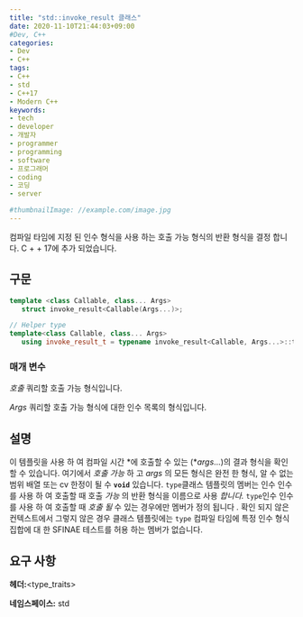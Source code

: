 ```yaml
---
title: "std::invoke_result 클래스"
date: 2020-11-10T21:44:03+09:00
#Dev, C++
categories:
- Dev
- C++
tags:
- C++
- std
- C++17
- Modern C++
keywords:
- tech
- developer
- 개발자
- programmer
- programming
- software
- 프로그래머
- coding
- 코딩
- server

#thumbnailImage: //example.com/image.jpg
---
```


컴파일 타임에 지정 된 인수 형식을 사용 하는 호출 가능 형식의 반환 형식을 결정 합니다. C + + 17에 추가 되었습니다.

<!--more-->

## 구문

```cpp
template <class Callable, class... Args>
   struct invoke_result<Callable(Args...)>;

// Helper type
template<class Callable, class... Args>
   using invoke_result_t = typename invoke_result<Callable, Args...>::type;
```

### 매개 변수

*호출*
쿼리할 호출 가능 형식입니다.

*Args*
쿼리할 호출 가능 형식에 대한 인수 목록의 형식입니다.

## 설명

이 템플릿을 사용 하 여 컴파일 시간 *에 호출할 수 있는 (**args*...)의 결과 형식을 확인할 수 있습니다. 여기에서 *호출 가능* 하 고 *args* 의 모든 형식은 완전 한 형식, 알 수 없는 범위 배열 또는 cv 한정이 될 수 **`void`** 있습니다. `type`클래스 템플릿의 멤버는 인수 인수를 사용 하 여 호출할 때 호출 *가능* 의 반환 형식을 이름으로 사용 *합니다.* `type`인수 인수를 사용 하 여 호출할 때 *호출 될* 수 있는 경우에만 멤버가 정의 됩니다 *.* 확인 되지 않은 컨텍스트에서 그렇지 않은 경우 클래스 템플릿에는 `type` 컴파일 타임에 특정 인수 형식 집합에 대 한 SFINAE 테스트를 허용 하는 멤버가 없습니다.

## 요구 사항

**헤더:**<type_traits>

**네임스페이스:** std